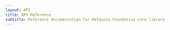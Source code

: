 ```yaml
---
layout: API
title: API Reference
subtitle: Reference documentation for Netduino.Foundation core library.
---
```



